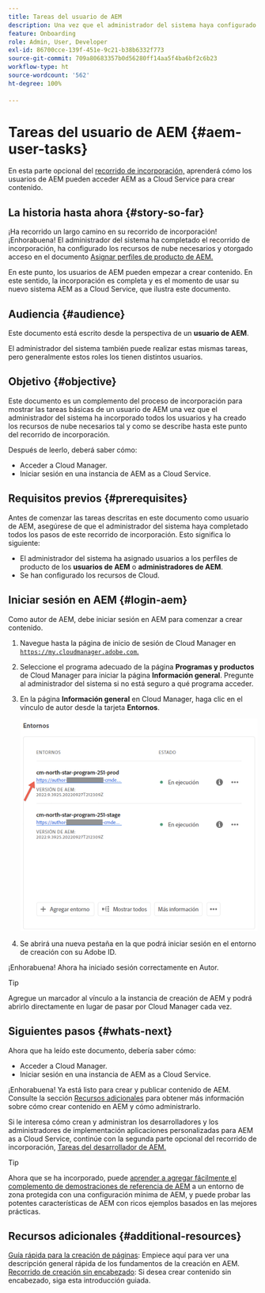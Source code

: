 ```yaml
---
title: Tareas del usuario de AEM
description: Una vez que el administrador del sistema haya configurado los recursos de nube necesarios, aprenda cómo los usuarios de AEM pueden acceder a AEM as a Cloud Service para crear contenido.
feature: Onboarding
role: Admin, User, Developer
exl-id: 86700cce-139f-451e-9c21-b38b6332f773
source-git-commit: 709a80683357b0d56280ff14aa5f4ba6bf2c6b23
workflow-type: ht
source-wordcount: '562'
ht-degree: 100%

---
```



# Tareas del usuario de AEM {#aem-user-tasks}

En esta parte opcional del [recorrido de incorporación,](overview.md) aprenderá cómo los usuarios de AEM pueden acceder AEM as a Cloud Service para crear contenido.

## La historia hasta ahora {#story-so-far}

¡Ha recorrido un largo camino en su recorrido de incorporación! ¡Enhorabuena! El administrador del sistema ha completado el recorrido de incorporación, ha configurado los recursos de nube necesarios y otorgado acceso en el documento [Asignar perfiles de producto de AEM.](assign-profiles-aem.md)

En este punto, los usuarios de AEM pueden empezar a crear contenido. En este sentido, la incorporación es completa y es el momento de usar su nuevo sistema AEM as a Cloud Service, que ilustra este documento.

## Audiencia {#audience}

Este documento está escrito desde la perspectiva de un **usuario de AEM**.

El administrador del sistema también puede realizar estas mismas tareas, pero generalmente estos roles los tienen distintos usuarios.

## Objetivo {#objective}

Este documento es un complemento del proceso de incorporación para mostrar las tareas básicas de un usuario de AEM una vez que el administrador del sistema ha incorporado todos los usuarios y ha creado los recursos de nube necesarios tal y como se describe hasta este punto del recorrido de incorporación.

Después de leerlo, deberá saber cómo:

* Acceder a Cloud Manager.
* Iniciar sesión en una instancia de AEM as a Cloud Service.

## Requisitos previos {#prerequisites}

Antes de comenzar las tareas descritas en este documento como usuario de AEM, asegúrese de que el administrador del sistema haya completado todos los pasos de este recorrido de incorporación. Esto significa lo siguiente:

* El administrador del sistema ha asignado usuarios a los perfiles de producto de los **usuarios de AEM** o **administradores de AEM**.
* Se han configurado los recursos de Cloud.

## Iniciar sesión en AEM {#login-aem}

Como autor de AEM, debe iniciar sesión en AEM para comenzar a crear contenido.

1. Navegue hasta la página de inicio de sesión de Cloud Manager en [`https://my.cloudmanager.adobe.com`.](https://my.cloudmanager.adobe.com/)

1. Seleccione el programa adecuado de la página **Programas y productos** de Cloud Manager para iniciar la página **Información general**. Pregunte al administrador del sistema si no está seguro a qué programa acceder.

1. En la página **Información general** en Cloud Manager, haga clic en el vínculo de autor desde la tarjeta **Entornos**.

   ![Tarjeta Entornos](/help/journey-onboarding/assets/author-environ.png)

1. Se abrirá una nueva pestaña en la que podrá iniciar sesión en el entorno de creación con su Adobe ID.

¡Enhorabuena! Ahora ha iniciado sesión correctamente en Autor.

>[!TIP]
>
>Agregue un marcador al vínculo a la instancia de creación de AEM y podrá abrirlo directamente en lugar de pasar por Cloud Manager cada vez.

## Siguientes pasos {#whats-next}

Ahora que ha leído este documento, debería saber cómo:

* Acceder a Cloud Manager.
* Iniciar sesión en una instancia de AEM as a Cloud Service.

¡Enhorabuena! Ya está listo para crear y publicar contenido de AEM. Consulte la sección [Recursos adicionales](#additional-resources) para obtener más información sobre cómo crear contenido en AEM y cómo administrarlo.

Si le interesa cómo crean y administran los desarrolladores y los administradores de implementación aplicaciones personalizadas para AEM as a Cloud Service, continúe con la segunda parte opcional del recorrido de incorporación, [Tareas del desarrollador de AEM.](developers.md)

>[!TIP]
>
>Ahora que se ha incorporado, puede [aprender a agregar fácilmente el complemento de demostraciones de referencia de AEM](/help/journey-sites/demos-add-on/overview.md) a un entorno de zona protegida con una configuración mínima de AEM, y puede probar las potentes características de AEM con ricos ejemplos basados en las mejores prácticas.

## Recursos adicionales {#additional-resources}

[Guía rápida para la creación de páginas](/help/sites-cloud/authoring/getting-started/quick-start.md): Empiece aquí para ver una descripción general rápida de los fundamentos de la creación en AEM.
[Recorrido de creación sin encabezado](/help/journey-headless/author/overview.md): Si desea crear contenido sin encabezado, siga esta introducción guiada.
